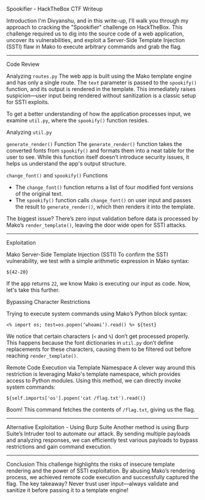  Spookifier - HackTheBox CTF Writeup

 Introduction
I'm Divyanshu, and in this write-up, I'll walk you through my approach to cracking the "Spookifier" challenge on HackTheBox. This challenge required us to dig into the source code of a web application, uncover its vulnerabilities, and exploit a Server-Side Template Injection (SSTI) flaw in Mako to execute arbitrary commands and grab the flag.

---

 Code Review

 Analyzing `routes.py`
The web app is built using the Mako template engine and has only a single route. The `text` parameter is passed to the `spookify()` function, and its output is rendered in the template. This immediately raises suspicion—user input being rendered without sanitization is a classic setup for SSTI exploits.

To get a better understanding of how the application processes input, we examine `util.py`, where the `spookify()` function resides.

 Analyzing `util.py`

 `generate_render()` Function
The `generate_render()` function takes the converted fonts from `spookify()` and formats them into a neat table for the user to see. While this function itself doesn’t introduce security issues, it helps us understand the app's output structure.

 `change_font()` and `spookify()` Functions
- The `change_font()` function returns a list of four modified font versions of the original text.
- The `spookify()` function calls `change_font()` on user input and passes the result to `generate_render()`, which then renders it into the template.

The biggest issue? There’s zero input validation before data is processed by Mako’s `render_template()`, leaving the door wide open for SSTI attacks.

---

 Exploitation

 Mako Server-Side Template Injection (SSTI)
To confirm the SSTI vulnerability, we test with a simple arithmetic expression in Mako syntax:

```
${42-20}
```

If the app returns `22`, we know Mako is executing our input as code. Now, let's take this further.

 Bypassing Character Restrictions

Trying to execute system commands using Mako’s Python block syntax:

```
<% import os; test=os.popen(‘whoami’).read() %> ${test}
```

We notice that certain characters (`<` and `%`) don’t get processed properly. This happens because the font dictionaries in `util.py` don’t define replacements for these characters, causing them to be filtered out before reaching `render_template()`.

 Remote Code Execution via Template Namespace
A clever way around this restriction is leveraging Mako's template namespace, which provides access to Python modules. Using this method, we can directly invoke system commands:

```
${self.imports['os'].popen('cat /flag.txt').read()}
```

Boom! This command fetches the contents of `/flag.txt`, giving us the flag.

---

 Alternative Exploitation - Using Burp Suite
Another method is using Burp Suite’s Intruder tool to automate our attack. By sending multiple payloads and analyzing responses, we can efficiently test various payloads to bypass restrictions and gain command execution.

---

 Conclusion
This challenge highlights the risks of insecure template rendering and the power of SSTI exploitation. By abusing Mako’s rendering process, we achieved remote code execution and successfully captured the flag. The key takeaway? Never trust user input—always validate and sanitize it before passing it to a template engine!


